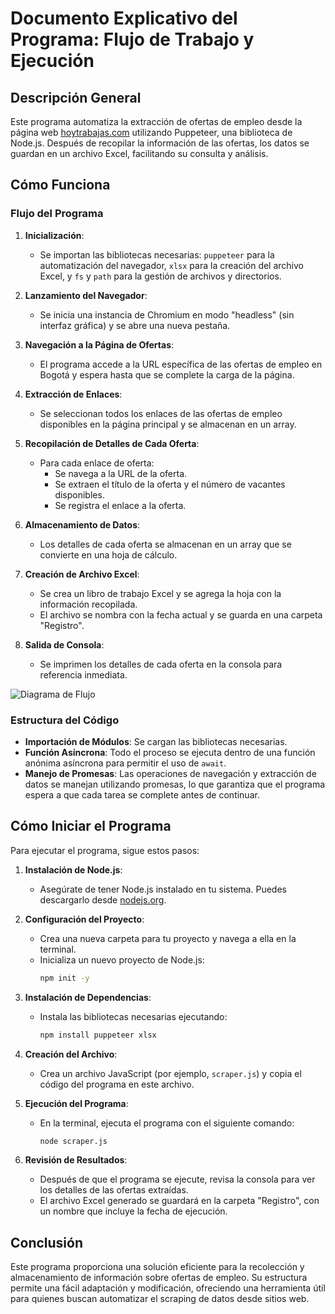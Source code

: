 # Documento Explicativo del Programa: Flujo de Trabajo y Ejecución

## Descripción General

Este programa automatiza la extracción de ofertas de empleo desde la página web [hoytrabajas.com](https://hoytrabajas.com) utilizando Puppeteer, una biblioteca de Node.js. Después de recopilar la información de las ofertas, los datos se guardan en un archivo Excel, facilitando su consulta y análisis.

## Cómo Funciona

### Flujo del Programa

1. **Inicialización**:
   - Se importan las bibliotecas necesarias: `puppeteer` para la automatización del navegador, `xlsx` para la creación del archivo Excel, y `fs` y `path` para la gestión de archivos y directorios.

2. **Lanzamiento del Navegador**:
   - Se inicia una instancia de Chromium en modo "headless" (sin interfaz gráfica) y se abre una nueva pestaña.

3. **Navegación a la Página de Ofertas**:
   - El programa accede a la URL específica de las ofertas de empleo en Bogotá y espera hasta que se complete la carga de la página.

4. **Extracción de Enlaces**:
   - Se seleccionan todos los enlaces de las ofertas de empleo disponibles en la página principal y se almacenan en un array.

5. **Recopilación de Detalles de Cada Oferta**:
   - Para cada enlace de oferta:
     - Se navega a la URL de la oferta.
     - Se extraen el título de la oferta y el número de vacantes disponibles.
     - Se registra el enlace a la oferta.

6. **Almacenamiento de Datos**:
   - Los detalles de cada oferta se almacenan en un array que se convierte en una hoja de cálculo.

7. **Creación de Archivo Excel**:
   - Se crea un libro de trabajo Excel y se agrega la hoja con la información recopilada.
   - El archivo se nombra con la fecha actual y se guarda en una carpeta "Registro".

8. **Salida de Consola**:
   - Se imprimen los detalles de cada oferta en la consola para referencia inmediata.


![Diagrama de Flujo](C:\Users\Admin\Desktop\scrape1\mi-scraper\diagrama.png)

### Estructura del Código

- **Importación de Módulos**: Se cargan las bibliotecas necesarias.
- **Función Asíncrona**: Todo el proceso se ejecuta dentro de una función anónima asíncrona para permitir el uso de `await`.
- **Manejo de Promesas**: Las operaciones de navegación y extracción de datos se manejan utilizando promesas, lo que garantiza que el programa espera a que cada tarea se complete antes de continuar.

## Cómo Iniciar el Programa

Para ejecutar el programa, sigue estos pasos:

1. **Instalación de Node.js**:
   - Asegúrate de tener Node.js instalado en tu sistema. Puedes descargarlo desde [nodejs.org](https://nodejs.org).

2. **Configuración del Proyecto**:
   - Crea una nueva carpeta para tu proyecto y navega a ella en la terminal.
   - Inicializa un nuevo proyecto de Node.js:
     ```bash
     npm init -y
     ```

3. **Instalación de Dependencias**:
   - Instala las bibliotecas necesarias ejecutando:
     ```bash
     npm install puppeteer xlsx
     ```

4. **Creación del Archivo**:
   - Crea un archivo JavaScript (por ejemplo, `scraper.js`) y copia el código del programa en este archivo.

5. **Ejecución del Programa**:
   - En la terminal, ejecuta el programa con el siguiente comando:
     ```bash
     node scraper.js
     ```

6. **Revisión de Resultados**:
   - Después de que el programa se ejecute, revisa la consola para ver los detalles de las ofertas extraídas.
   - El archivo Excel generado se guardará en la carpeta "Registro", con un nombre que incluye la fecha de ejecución.

## Conclusión

Este programa proporciona una solución eficiente para la recolección y almacenamiento de información sobre ofertas de empleo. Su estructura permite una fácil adaptación y modificación, ofreciendo una herramienta útil para quienes buscan automatizar el scraping de datos desde sitios web.